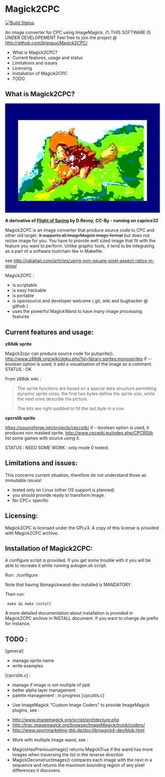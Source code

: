 Magick2CPC
==========
[![Build Status](https://travis-ci.org/bignaux/Magick2CPC.svg?branch=master)](https://travis-ci.org/bignaux/Magick2CPC/)

An image converter for CPC using ImageMagick.
/!\ THIS SOFTWARE IS UNDER DEVELOPEMENT
Feel free to join the project @ http://github.com/bignaux/Magick2CPC/

- What is Magick2CPC?
- Current features, usage and status
- Limitations and issues
- Licensing
- Installation of Magick2CPC
- TODO

What is Magick2CPC?
------------------

![](pc-mode0.png)
<!-- https://www.davidrevoy.com/article605/best-practices-for-attribution -->
**A derivative of [Flight of Spring](https://www.peppercarrot.com) by D.Revoy, CC-By - running on caprice32**


Magick2CPC is an image converter that produce source code to CPC and other old target. ~~It supports
all ImageMagick image format~~ but does not rezise image for you. You have to provide well sized image that fit with the feature you want to perform. Unlike graphic tools, it tend to be integrating as a part of a software toolchain like in Makefile.

see http://jubatian.com/articles/using-non-square-pixel-aspect-ratios-in-gimp/

Magick2CPC :

- is scriptable
- is easy hackable
- is portable 
- is opensource and developer welcome ( git, wiki and bugtracker @ github ) 
- uses the powerful MagickWand to have many image processing features

Current features and usage:
--------------------------------

**z88dk sprite**

Magick2cpc can produce source code for putsprite().
http://www.z88dk.org/wiki/doku.php?id=library:sprites:monosprites
if --boolean option is used, it add a visualisation of the image as a comment.
STATUS : OK

From z88dk wiki :
> The sprite functions are based on a special data structure permitting dynamic sprite sizes: the first two bytes define the sprite size, while the next ones describe the picture.
> 
> The bits are right-padded to fill the last byte in a row.


**cpcrslib sprite**

https://sourceforge.net/projects/cpcrslib/
if --boolean option is used, it produces non masked sprite.
http://www.cpcwiki.eu/index.php/CPCRSlib list some games with source using it.

STATUS : NEED SOME WORK : only mode 0 tested.

Limitations and issues:
----------------------

This concerns current situation,  therefore do not understand those as
immutable issues!

- tested only on Linux (other OS support is planned)
- you should provide ready to transform image.
- No CPC+ specific

Licensing:
---------

Magick2CPC is licensed under the GPLv3. A copy of this license is provided
with Magick2CPC archive.

Installation of Magick2CPC:
----------------------

A configure  script is provided. If  you get some trouble  with it you
will be able to recreate it while running autogen.sh script.

Run: 
	 ./configure

Note that having libmagickwand-dev installed is MANDATORY.

Then run:

	 make && make install

A more detailed documentation about installation is provided in Magick2CPC
archive  in INSTALL  document. If  you want  to change  de  prefix for
instance.

TODO :
----

[general]
- manage sprite name
- write examples

[cpcrslib.c] :
- manage if image is not multiple of ppb
- better alpha layer management
- palette management : in progress [cpcutils.c]

* Use ImageMagick "Custom Image Coders" to provide ImageMagick plugins, see :
- http://www.imagemagick.org/script/architecture.php
- http://trac.imagemagick.org/browser/ImageMagick/trunk/coders/
- http://www.sportmarketing-tbb.de/doc/libmagick4-dev/blob.html

* Work with multiple image wand, see :
- MagickHasPreviousImage() returns MagickTrue if the wand has more images when traversing the list in the reverse direction
- MagickDeconstructImages() compares each image with the next in a sequence and returns the maximum bounding region of any pixel differences it discovers.

